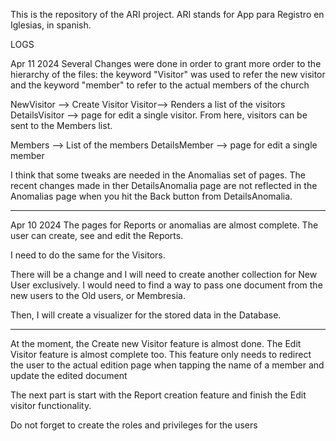 This is the repository of the ARI project. 
ARI stands for App para Registro en Iglesias, in spanish. 

LOGS

Apr 11 2024
Several Changes were done in order to grant more order to the hierarchy of the files:
the keyword "Visitor" was used to refer the new visitor and the keyword "member" to refer to the actual members of the church

NewVisitor --> Create Visitor
Visitor--> Renders a list of the visitors
DetailsVisitor --> page for edit a single visitor. From here, visitors can be sent to the Members list.

Members --> List of the members
DetailsMember --> page for edit a single member

I think that some tweaks are needed in the Anomalias set of pages. The recent changes made in ther DetailsAnomalia page are not reflected in the Anomalias page when you hit the Back button from DetailsAnomalia. 



----

Apr 10 2024
The pages for Reports or anomalias are almost complete. The user can create, see and edit the Reports.

I need to do the same for the Visitors.

There will be a change and I will need to create another collection for New User exclusively.
I would need to find a way to pass one document from the new users to the Old users, or Membresia.

Then, I will create a visualizer for the stored data in the Database.

---

At the moment, the Create new Visitor feature is almost done. 
The Edit Visitor feature is almost complete too.
This feature only needs to redirect the user to the actual edition page when tapping the name of a member and update the edited document

The next part is start with the Report creation feature and finish the Edit visitor functionality.

Do not forget to create the roles and privileges for the users 


